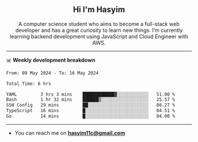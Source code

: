 <h2 align="center">Hi I'm Hasyim</h2>

<p align="center">A computer science student who aims to become a full-stack web developer and has a great curiosity to learn new things. I’m currently learning backend development using JavaScript and Cloud Engineer with AWS.</p>

---

📊 **Weekly development breakdown**

<!--START_SECTION:waka-->

```txt
From: 09 May 2024 - To: 16 May 2024

Total Time: 6 hrs

YAML         3 hrs 3 mins    ████████████▓░░░░░░░░░░░░   51.00 %
Bash         1 hr 32 mins    ██████▒░░░░░░░░░░░░░░░░░░   25.57 %
SSH Config   29 mins         ██░░░░░░░░░░░░░░░░░░░░░░░   08.27 %
TypeScript   16 mins         █░░░░░░░░░░░░░░░░░░░░░░░░   04.51 %
Go           14 mins         █░░░░░░░░░░░░░░░░░░░░░░░░   04.00 %
```

<!--END_SECTION:waka-->

---

- You can reach me on **hasyim11c@gmail.com**
